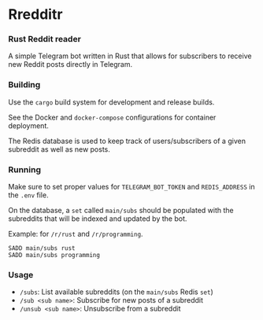 # Rredditr
### Rust Reddit reader

A simple Telegram bot written in Rust that allows for subscribers to receive new Reddit posts directly in Telegram.

### Building

Use the `cargo` build system for development and release builds.

See the Docker and `docker-compose` configurations for container deployment.

The Redis database is used to keep track of users/subscribers of a given subreddit as well as new posts.

### Running

Make sure to set proper values for `TELEGRAM_BOT_TOKEN` and `REDIS_ADDRESS` in the `.env` file. 

On the database, a `set` called `main/subs` should be populated with the subreddits that will be indexed and updated by the bot.

Example: for `/r/rust` and `/r/programming`.
```
SADD main/subs rust
SADD main/subs programming
```

### Usage

- `/subs`: List available subreddits (on the `main/subs` Redis `set`)
- `/sub <sub name>`: Subscribe for new posts of a subreddit
- `/unsub <sub name>`: Unsubscribe from a subreddit
